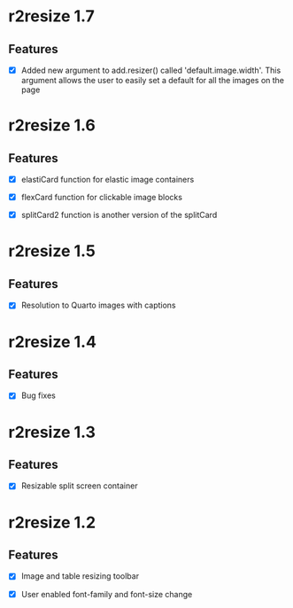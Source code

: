 # r2resize 1.7

## Features
 
 - [x] Added new argument to add.resizer() called 'default.image.width'. This argument allows the user to easily set a default for all the images on the page


# r2resize 1.6

## Features

  - [x] elastiCard function for elastic image containers
  
  - [x] flexCard function for clickable image blocks
  
  - [x] splitCard2 function is another version of the splitCard
  
# r2resize 1.5

## Features

  - [X] Resolution to Quarto images with captions
  
# r2resize 1.4

## Features

  - [x] Bug fixes
  
# r2resize 1.3

## Features

  - [x] Resizable split screen container

# r2resize 1.2

## Features

  - [x] Image and table resizing toolbar
  
  - [x] User enabled font-family and font-size change
